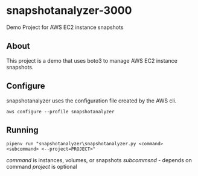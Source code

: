 # snapshotanalyzer-3000

Demo Project for AWS EC2 instance snapshots

## About

This project is a demo that uses boto3 to manage AWS EC2 instance snapshots.

## Configure

snapshotanalyzer uses the configuration file created by the AWS cli.

`aws configure --profile snapshotanalyzer`

## Running

`pipenv run "snapshotanalyzer\snapshotanalyzer.py <command> <subcommand> <--project=PROJECT>"`

*command* is instances, volumes, or snapshots
*subcommsnd* - depends on command
*project* is optional
